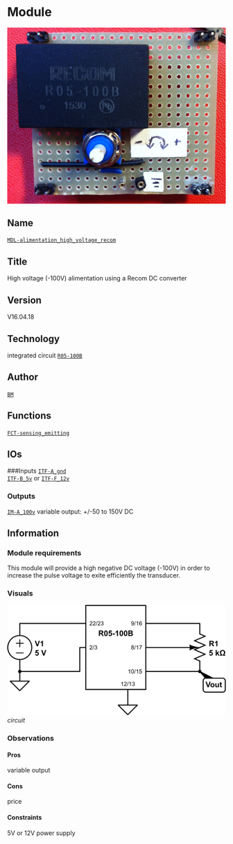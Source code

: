 # Module
![](viewme.jpg)

## Name
[`MDL-alimentation_high_voltage_recom`]()

## Title
High voltage (-100V) alimentation using a Recom DC converter

## Version
V16.04.18

## Technology
integrated circuit [`R05-100B`](http://www.digikey.fr/product-detail/fr/recom-power/R05-100B/945-2051-5-ND/3776798)  

## Author
[`BM`](../../contributors/CTB-bm)  

## Functions
[`FCT-sensing_emitting`](../../functions/FCT-sensing_emitting)  

## IOs
###Inputs
[`ITF-A_gnd`](../../interfaces/ITF-A_gnd)  
[`ITF-B_5v`](../../interfaces/ITF-B_5v) or [`ITF-F_12v`](../../interfaces/ITF-F_12v)  

### Outputs
[`IM-A_100v`](../../interfaces/IM-A_100v) variable output: +/-50 to 150V DC  

## Information

### Module requirements
This module will provide a high negative DC voltage (-100V) in order to increase the pulse voltage to exite efficiently the transducer.  

### Visuals

![circuit](/modules/MDL-alimentation_high_voltage_recom/images/scheme_recom.png)  
*circuit*  

### Observations

#### Pros
variable output  
#### Cons
price  
#### Constraints
5V or 12V power supply  



